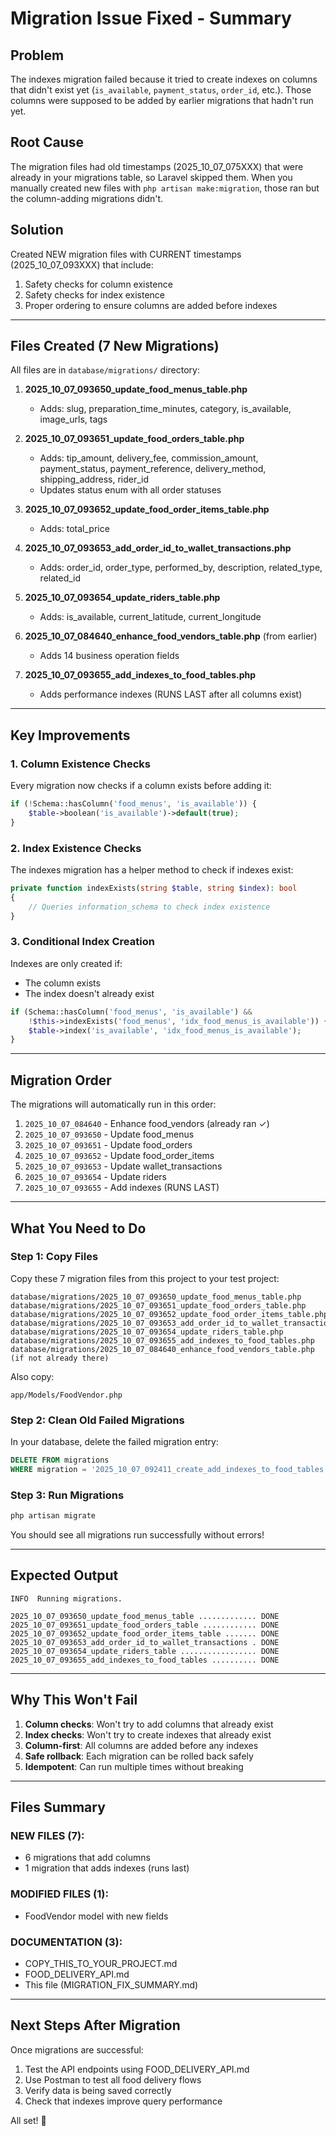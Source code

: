# Migration Issue Fixed - Summary

## Problem
The indexes migration failed because it tried to create indexes on columns that didn't exist yet (`is_available`, `payment_status`, `order_id`, etc.). Those columns were supposed to be added by earlier migrations that hadn't run yet.

## Root Cause
The migration files had old timestamps (2025_10_07_075XXX) that were already in your migrations table, so Laravel skipped them. When you manually created new files with `php artisan make:migration`, those ran but the column-adding migrations didn't.

## Solution
Created NEW migration files with CURRENT timestamps (2025_10_07_093XXX) that include:
1. Safety checks for column existence
2. Safety checks for index existence
3. Proper ordering to ensure columns are added before indexes

---

## Files Created (7 New Migrations)

All files are in `database/migrations/` directory:

1. **2025_10_07_093650_update_food_menus_table.php**
   - Adds: slug, preparation_time_minutes, category, is_available, image_urls, tags

2. **2025_10_07_093651_update_food_orders_table.php**
   - Adds: tip_amount, delivery_fee, commission_amount, payment_status, payment_reference, delivery_method, shipping_address, rider_id
   - Updates status enum with all order statuses

3. **2025_10_07_093652_update_food_order_items_table.php**
   - Adds: total_price

4. **2025_10_07_093653_add_order_id_to_wallet_transactions.php**
   - Adds: order_id, order_type, performed_by, description, related_type, related_id

5. **2025_10_07_093654_update_riders_table.php**
   - Adds: is_available, current_latitude, current_longitude

6. **2025_10_07_084640_enhance_food_vendors_table.php** (from earlier)
   - Adds 14 business operation fields

7. **2025_10_07_093655_add_indexes_to_food_tables.php**
   - Adds performance indexes (RUNS LAST after all columns exist)

---

## Key Improvements

### 1. Column Existence Checks
Every migration now checks if a column exists before adding it:
```php
if (!Schema::hasColumn('food_menus', 'is_available')) {
    $table->boolean('is_available')->default(true);
}
```

### 2. Index Existence Checks
The indexes migration has a helper method to check if indexes exist:
```php
private function indexExists(string $table, string $index): bool
{
    // Queries information_schema to check index existence
}
```

### 3. Conditional Index Creation
Indexes are only created if:
- The column exists
- The index doesn't already exist
```php
if (Schema::hasColumn('food_menus', 'is_available') &&
    !$this->indexExists('food_menus', 'idx_food_menus_is_available')) {
    $table->index('is_available', 'idx_food_menus_is_available');
}
```

---

## Migration Order

The migrations will automatically run in this order:

1. `2025_10_07_084640` - Enhance food_vendors (already ran ✓)
2. `2025_10_07_093650` - Update food_menus
3. `2025_10_07_093651` - Update food_orders
4. `2025_10_07_093652` - Update food_order_items
5. `2025_10_07_093653` - Update wallet_transactions
6. `2025_10_07_093654` - Update riders
7. `2025_10_07_093655` - Add indexes (RUNS LAST)

---

## What You Need to Do

### Step 1: Copy Files
Copy these 7 migration files from this project to your test project:
```
database/migrations/2025_10_07_093650_update_food_menus_table.php
database/migrations/2025_10_07_093651_update_food_orders_table.php
database/migrations/2025_10_07_093652_update_food_order_items_table.php
database/migrations/2025_10_07_093653_add_order_id_to_wallet_transactions.php
database/migrations/2025_10_07_093654_update_riders_table.php
database/migrations/2025_10_07_093655_add_indexes_to_food_tables.php
database/migrations/2025_10_07_084640_enhance_food_vendors_table.php (if not already there)
```

Also copy:
```
app/Models/FoodVendor.php
```

### Step 2: Clean Old Failed Migrations
In your database, delete the failed migration entry:
```sql
DELETE FROM migrations
WHERE migration = '2025_10_07_092411_create_add_indexes_to_food_tables';
```

### Step 3: Run Migrations
```bash
php artisan migrate
```

You should see all migrations run successfully without errors!

---

## Expected Output

```
INFO  Running migrations.

2025_10_07_093650_update_food_menus_table ............. DONE
2025_10_07_093651_update_food_orders_table ............ DONE
2025_10_07_093652_update_food_order_items_table ....... DONE
2025_10_07_093653_add_order_id_to_wallet_transactions . DONE
2025_10_07_093654_update_riders_table ................. DONE
2025_10_07_093655_add_indexes_to_food_tables .......... DONE
```

---

## Why This Won't Fail

1. **Column checks**: Won't try to add columns that already exist
2. **Index checks**: Won't try to create indexes that already exist
3. **Column-first**: All columns are added before any indexes
4. **Safe rollback**: Each migration can be rolled back safely
5. **Idempotent**: Can run multiple times without breaking

---

## Files Summary

### NEW FILES (7):
- 6 migrations that add columns
- 1 migration that adds indexes (runs last)

### MODIFIED FILES (1):
- FoodVendor model with new fields

### DOCUMENTATION (3):
- COPY_THIS_TO_YOUR_PROJECT.md
- FOOD_DELIVERY_API.md
- This file (MIGRATION_FIX_SUMMARY.md)

---

## Next Steps After Migration

Once migrations are successful:
1. Test the API endpoints using FOOD_DELIVERY_API.md
2. Use Postman to test all food delivery flows
3. Verify data is being saved correctly
4. Check that indexes improve query performance

All set! 🚀
